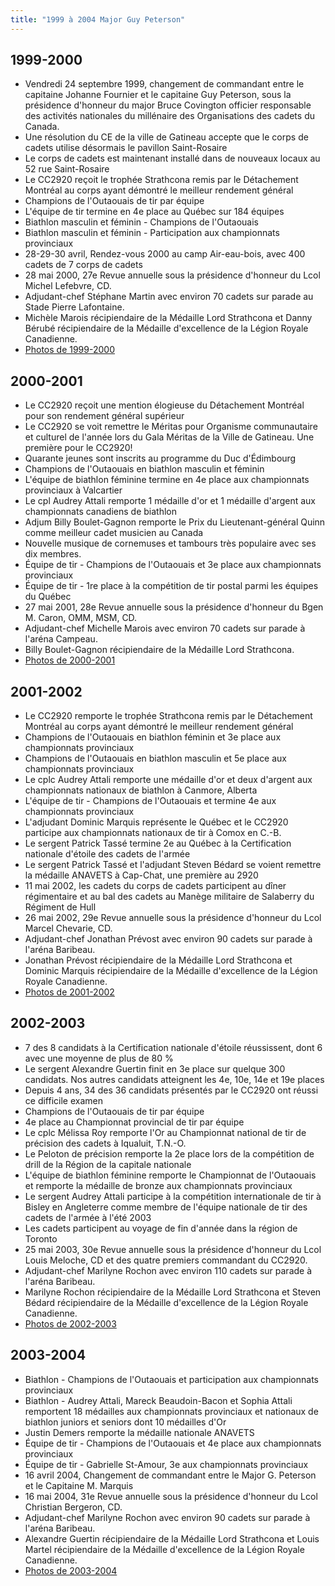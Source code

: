 ```yaml
--- 
title: "1999 à 2004 Major Guy Peterson"
---
```


## 1999-2000

* Vendredi 24 septembre 1999, changement de commandant entre le capitaine Johanne Fournier et le capitaine Guy Peterson, sous la présidence d'honneur du major Bruce Covington officier responsable des activités nationales du millénaire des Organisations des cadets du Canada.
* Une résolution du CE de la ville de Gatineau accepte que le corps de cadets utilise désormais le pavillon Saint-Rosaire
* Le corps de cadets est maintenant installé dans de nouveaux locaux au 52 rue Saint-Rosaire
* Le CC2920 reçoit le trophée Strathcona remis par le Détachement Montréal au corps ayant démontré le meilleur rendement général
* Champions de l'Outaouais de tir par équipe
* L'équipe de tir termine en 4e place au Québec sur 184 équipes
* Biathlon masculin et féminin - Champions de l'Outaouais
* Biathlon masculin et féminin - Participation aux championnats provinciaux
* 28-29-30 avril, Rendez-vous 2000 au camp Air-eau-bois, avec 400 cadets de 7 corps de cadets
* 28 mai 2000, 27e Revue annuelle sous la présidence d'honneur du Lcol Michel Lefebvre, CD.
* Adjudant-chef Stéphane Martin avec environ 70 cadets sur parade au Stade Pierre Lafontaine.
* Michèle Marois récipiendaire de la Médaille Lord Strathcona et Danny Bérubé récipiendaire de la Médaille d'excellence de la Légion Royale Canadienne.
* [Photos de 1999-2000](https://photos.app.goo.gl/fCJjnqX1H5JeMAoh7)

## 2000-2001

* Le CC2920 reçoit une mention élogieuse du Détachement Montréal pour son rendement général supérieur
* Le CC2920 se voit remettre le Méritas pour Organisme communautaire et culturel de l'année lors du Gala Méritas de la Ville de Gatineau. Une première pour le CC2920!
* Quarante jeunes sont inscrits au programme du Duc d'Édimbourg
* Champions de l'Outaouais en biathlon masculin et féminin
* L'équipe de biathlon féminine termine en 4e place aux championnats provinciaux à Valcartier
* Le cpl Audrey Attali remporte 1 médaille d'or et 1 médaille d'argent aux championnats canadiens de biathlon
* Adjum Billy Boulet-Gagnon remporte le Prix du Lieutenant-général Quinn comme meilleur cadet musicien au Canada
* Nouvelle musique de cornemuses et tambours très populaire avec ses dix membres.
* Équipe de tir - Champions de l'Outaouais et 3e place aux championnats provinciaux
* Équipe de tir - 1re place à la compétition de tir postal parmi les équipes du Québec
* 27 mai 2001, 28e Revue annuelle sous la présidence d'honneur du Bgen M. Caron, OMM, MSM, CD.
* Adjudant-chef Michelle Marois avec environ 70 cadets sur parade à l'aréna Campeau.
* Billy Boulet-Gagnon récipiendaire de la Médaille Lord Strathcona.
* [Photos de 2000-2001](https://photos.app.goo.gl/5sEjTAS8Znq79pix7)

## 2001-2002

* Le CC2920 remporte le trophée Strathcona remis par le Détachement Montréal au corps ayant démontré le meilleur rendement général
* Champions de l'Outaouais en biathlon féminin et 3e place aux championnats provinciaux
* Champions de l'Outaouais en biathlon masculin et 5e place aux championnats provinciaux
* Le cplc Audrey Attali remporte une médaille d'or et deux d'argent aux championnats nationaux de biathlon à Canmore, Alberta
* L'équipe de tir - Champions de l'Outaouais et termine 4e aux championnats provinciaux
* L'adjudant Dominic Marquis représente le Québec et le CC2920 participe aux championnats nationaux de tir à Comox en C.-B.
* Le sergent Patrick Tassé termine 2e au Québec à la Certification nationale d'étoile des cadets de l'armée
* Le sergent Patrick Tassé et l'adjudant Steven Bédard se voient remettre la médaille ANAVETS à Cap-Chat, une première au 2920
* 11 mai 2002, les cadets du corps de cadets participent au dîner régimentaire et au bal des cadets au Manège militaire de Salaberry du Régiment de Hull
* 26 mai 2002, 29e Revue annuelle sous la présidence d'honneur du Lcol Marcel Chevarie, CD.
* Adjudant-chef Jonathan Prévost avec environ 90 cadets sur parade à l'aréna Baribeau.
* Jonathan Prévost récipiendaire de la Médaille Lord Strathcona et Dominic Marquis récipiendaire de la Médaille d'excellence de la Légion Royale Canadienne.
* [Photos de 2001-2002](https://photos.app.goo.gl/qGd5MBcumvn6zMnZ9)

## 2002-2003

* 7 des 8 candidats à la Certification nationale d'étoile réussissent, dont 6 avec une moyenne de plus de 80 %
* Le sergent Alexandre Guertin finit en 3e place sur quelque 300 candidats. Nos autres candidats atteignent les 4e, 10e, 14e et 19e places
* Depuis 4 ans, 34 des 36 candidats présentés par le CC2920 ont réussi ce difficile examen
* Champions de l'Outaouais de tir par équipe
* 4e place au Championnat provincial de tir par équipe
* Le cplc Mélissa Roy remporte l'Or au Championnat national de tir de précision des cadets à Iqualuit, T.N.-O.
* Le Peloton de précision remporte la 2e place lors de la compétition de drill de la Région de la capitale nationale
* L'équipe de biathlon féminine remporte le Championnat de l'Outaouais et remporte la médaille de bronze aux championnats provinciaux
* Le sergent Audrey Attali participe à la compétition internationale de tir à Bisley en Angleterre comme membre de l'équipe nationale de tir des cadets de l'armée à l'été 2003
* Les cadets participent au voyage de fin d'année dans la région de Toronto
* 25 mai 2003, 30e Revue annuelle sous la présidence d'honneur du Lcol Louis Meloche, CD et des quatre premiers commandant du CC2920.
* Adjudant-chef Marilyne Rochon avec environ 110 cadets sur parade à l'aréna Baribeau.
* Marilyne Rochon récipiendaire de la Médaille Lord Strathcona et Steven Bédard récipiendaire de la Médaille d'excellence de la Légion Royale Canadienne.
* [Photos de 2002-2003](https://photos.app.goo.gl/2afPqjWwdKLMRY989)

## 2003-2004

* Biathlon - Champions de l'Outaouais et participation aux championnats provinciaux
* Biathlon - Audrey Attali, Mareck Beaudoin-Bacon et Sophia Attali remportent 18 médailles aux championnats provinciaux et nationaux de biathlon juniors et seniors dont 10 médailles d'Or
* Justin Demers remporte la médaille nationale ANAVETS
* Équipe de tir - Champions de l'Outaouais et 4e place aux championnats provinciaux
* Équipe de tir - Gabrielle St-Amour, 3e aux championnats provinciaux
* 16 avril 2004, Changement de commandant entre le Major G. Peterson et le Capitaine M. Marquis
* 16 mai 2004, 31e Revue annuelle sous la présidence d'honneur du Lcol Christian Bergeron, CD.
* Adjudant-chef Marilyne Rochon avec environ 90 cadets sur parade à l'aréna Baribeau.
* Alexandre Guertin récipiendaire de la Médaille Lord Strathcona et Louis Martel récipiendaire de la Médaille d'excellence de la Légion Royale Canadienne.
* [Photos de 2003-2004](https://photos.app.goo.gl/FmhAEVUv3AhQbc3c9)